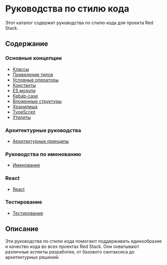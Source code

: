 # Руководства по стилю кода

Этот каталог содержит руководства по стилю кода для проекта Red Stack.

## Содержание

### Основные концепции
- [Классы](classes.ru.md)
- [Приведение типов](coercion.ru.md)
- [Условные операторы](conditional-statements.ru.md)
- [Константы](constants.ru.md)
- [ES модули](es-modules.ru.md)
- [Kebab-case](kebab-case.ru.md)
- [Вложенные структуры](nested.ru.md)
- [Хранилища](stores.ru.md)
- [TypeScript](typescript.ru.md)
- [Утилиты](utils.ru.md)

### Архитектурные руководства
- [Архитектурные принципы](architecture/)

### Руководства по именованию
- [Именование](naming/)

### React
- [React](react/)

### Тестирование
- [Тестирование](testing/)

## Описание

Эти руководства по стилю кода помогают поддерживать единообразие и качество кода во всех проектах Red Stack. Они охватывают различные аспекты разработки, от базового синтаксиса до архитектурных решений.

